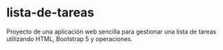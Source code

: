 # lista-de-tareas
Proyecto de una aplicación web sencilla para gestionar una lista de tareas utilizando HTML, Bootstrap 5 y operaciones.
